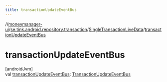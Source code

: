 ```yaml
---
title: transactionUpdateEventBus
---
```

//[moneymanager-ui](../../../index.html)/[se.tink.android.repository.transaction](../index.html)/[SingleTransactionLiveData](index.html)/[transactionUpdateEventBus](transaction-update-event-bus.html)



# transactionUpdateEventBus



[androidJvm]\
val [transactionUpdateEventBus](transaction-update-event-bus.html): [TransactionUpdateEventBus](../-transaction-update-event-bus/index.html)




